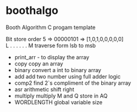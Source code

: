 # boothalgo
Booth Algorithm C progam template

Bit store order
5 => 00000101 => [1,0,1,0,0,0,0,0]  
                  L . . . . . . M
traverse form lsb to msb
 
- print_arr - to display the array
- copy copy an array
- binary convert a int to binary array
- add add two number using full adder logic
- comp2 find 2`s compliment of the binary array
- asr arithmetic shift right
- multiply multiply M and Q store in AQ
- WORDLENGTH global variable size
